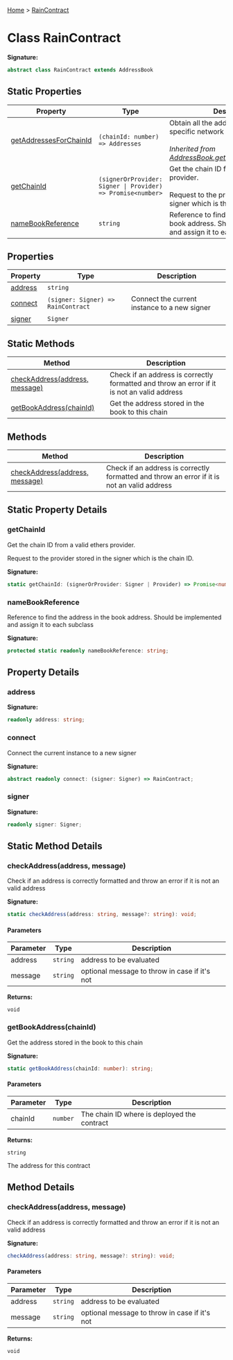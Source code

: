 [Home](../index.md) &gt; [RainContract](./raincontract.md)

# Class RainContract


<b>Signature:</b>

```typescript
abstract class RainContract extends AddressBook 
```

## Static Properties

|  Property | Type | Description |
|  --- | --- | --- |
|  [getAddressesForChainId](./addressbook.md#getAddressesForChainId-property-static) | `(chainId: number) => Addresses` | Obtain all the addresses deployed in a specific network with a chain ID<br></br><i>Inherited from [AddressBook.getAddressesForChainId](./addressbook.md#getAddressesForChainId-property-static)</i> |
|  [getChainId](./raincontract.md#getChainId-property-static) | `(signerOrProvider: Signer \| Provider) => Promise<number>` | Get the chain ID from a valid ethers provider.<br></br>Request to the provider stored in the signer which is the chain ID. |
|  [nameBookReference](./raincontract.md#nameBookReference-property-static) | `string` | Reference to find the address in the book address. Should be implemented and assign it to each subclass |

## Properties

|  Property | Type | Description |
|  --- | --- | --- |
|  [address](./raincontract.md#address-property) | `string` |  |
|  [connect](./raincontract.md#connect-property) | `(signer: Signer) => RainContract` | Connect the current instance to a new signer |
|  [signer](./raincontract.md#signer-property) | `Signer` |  |

## Static Methods

|  Method | Description |
|  --- | --- |
|  [checkAddress(address, message)](./raincontract.md#checkAddress-method-static-1) | Check if an address is correctly formatted and throw an error if it is not an valid address |
|  [getBookAddress(chainId)](./raincontract.md#getBookAddress-method-static-1) | Get the address stored in the book to this chain |

## Methods

|  Method | Description |
|  --- | --- |
|  [checkAddress(address, message)](./raincontract.md#checkAddress-method-1) | Check if an address is correctly formatted and throw an error if it is not an valid address |

## Static Property Details

<a id="getChainId-property-static"></a>

### getChainId

Get the chain ID from a valid ethers provider.

Request to the provider stored in the signer which is the chain ID.

<b>Signature:</b>

```typescript
static getChainId: (signerOrProvider: Signer | Provider) => Promise<number>;
```

<a id="nameBookReference-property-static"></a>

### nameBookReference

Reference to find the address in the book address. Should be implemented and assign it to each subclass

<b>Signature:</b>

```typescript
protected static readonly nameBookReference: string;
```

## Property Details

<a id="address-property"></a>

### address

<b>Signature:</b>

```typescript
readonly address: string;
```

<a id="connect-property"></a>

### connect

Connect the current instance to a new signer

<b>Signature:</b>

```typescript
abstract readonly connect: (signer: Signer) => RainContract;
```

<a id="signer-property"></a>

### signer

<b>Signature:</b>

```typescript
readonly signer: Signer;
```

## Static Method Details

<a id="checkAddress-method-static-1"></a>

### checkAddress(address, message)

Check if an address is correctly formatted and throw an error if it is not an valid address

<b>Signature:</b>

```typescript
static checkAddress(address: string, message?: string): void;
```

#### Parameters

|  Parameter | Type | Description |
|  --- | --- | --- |
|  address | `string` | address to be evaluated |
|  message | `string` | optional message to throw in case if it's not |

<b>Returns:</b>

`void`

<a id="getBookAddress-method-static-1"></a>

### getBookAddress(chainId)

Get the address stored in the book to this chain

<b>Signature:</b>

```typescript
static getBookAddress(chainId: number): string;
```

#### Parameters

|  Parameter | Type | Description |
|  --- | --- | --- |
|  chainId | `number` | The chain ID where is deployed the contract |

<b>Returns:</b>

`string`

The address for this contract

## Method Details

<a id="checkAddress-method-1"></a>

### checkAddress(address, message)

Check if an address is correctly formatted and throw an error if it is not an valid address

<b>Signature:</b>

```typescript
checkAddress(address: string, message?: string): void;
```

#### Parameters

|  Parameter | Type | Description |
|  --- | --- | --- |
|  address | `string` | address to be evaluated |
|  message | `string` | optional message to throw in case if it's not |

<b>Returns:</b>

`void`

